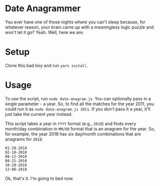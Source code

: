 # Date Anagrammer

You ever have one of those nights where you can't sleep because, for whatever reason, your brain came up with a meaningless logic puzzle and won't let it go? Yeah. Well, here we are.

# Setup

Clone this bad boy and run `yarn install`.

# Usage

To use the script, run `node date-anagram.js`. You can optionally pass in a single parameter - a year. So, to find all the matches for the year 2011, you could run it as `node date-anagram.js 2011`. If you don't pass it a year, it'll just take the current year instead.

This script takes a year in `YYYY` format (e.g., `2018`) and finds every month/day combination in `MM/DD` format that is an anagram for the year. So, for example, the year 2018 has six day/month combinations that are anagrams for `2018`:

```
01-28-2018
02-18-2018
08-12-2018
08-21-2018
10-28-2018
12-08-2018
```

Ok, that's it. I'm going to bed now.
